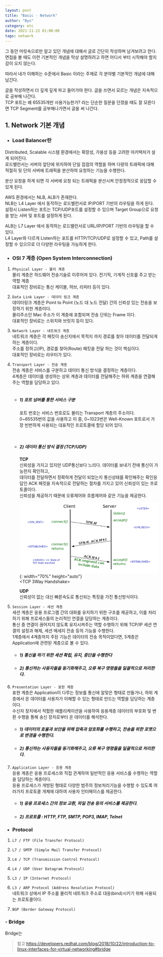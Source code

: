 ```yaml
---
layout: post
title: "Basic - Network"
author: "Bys"
category: etc
date: 2021-11-22 01:00:00
tags: network
---
```


그 동안 머릿속으로만 알고 있던 개념에 대해서 글로 간단히 작성하며 남겨보려고 한다.  
면접을 볼 때도 이런 기본적인 개념을 막상 설명하려고 하면 어디서 부터 시작해야 할지 감이 오지 않는다.  

따라서 내가 이해하는 수준에서 Basic 이라는 주제로 각 분야별 기본적인 개념에 대해 남긴다.  

글을 작성하면서 더 깊게 깊게 파고 들어가야 한다. 글을 쓰면서 모르는 개념은 지속적으로 공부해 나간다.  
TCP 포트는 왜 65535개만 사용가능한가? 라는 단순한 질문을 던졌을 때도 잘 모른다면 TCP Segment를 공부해나가면서 글을 써 나간다.  

## 1. Network 기본 개념

+ ### Load Balancer란  

Distributed, Scalable 시스템 환경에서는 확장성, 가용성 등을 고려한 아키텍처가 설계 되어진다.  
로드밸런서는 서버의 앞단에 위치하여 단일 접점의 역할을 하며 다량의 트래픽에 대해 적절히 뒷 단의 서버에 트래픽을 분산하여 요청하는 기능을 수행한다.  

분산 요청을 하게 되면 각 서버에 요청 되는 트래픽을 분산시켜 안정정적으로 응답할 수 있게 된다.  

AWS 환경에서는 NLB, ALB가 존재한다.  
NLB는 L4 Layer 에서 동작하는 로드밸런서로 IP/PORT 기반의 라우팅을 하게 된다.  
설정시 Listen하는 포트는 TCP/UDP포트를 설정할 수 있으며 Target Group으로 요청을 받는 서버 및 포트를 설정하게 된다.  

ALB는 L7 Layer 에서 동작하는 로드밸런서로 URL/IP/PORT 기반의 라우팅을 할 수 있다.  
L4 Layer와 다르게 Listen하는 포트를 HTTP/TCP/UDP로 설정할 수 있고, Path를 설정할 수 있으므로 더 다양한 라우팅을 가능하게 한다.


+ ### OSI 7 계층 (Open System Interconnection)  

1. `Physical Layer - 물리 계층`  
   물리 계층은 하드웨어 전송기술로 이루어져 있다. 전기적, 기계적 신호를 주고 받는 역할 계층  
   대표적인 장비로는 통신 케이블, 허브, 리피터 등이 있다.  

2. `Data Link Layer - 데이터 링크 계층`  
   데이터링크 계층은 Point to Point (노드 대 노드 전달) 간의 신뢰성 있는 전송을 보장하기 위한 계층이다.  
   물리주소인 Mac 주소가 이 계층에 포함되며 전송 단위는 Frame 이다.  
   대표적인 장비로는 스위치와 브릿지 등이 있다.  

3. `Network Layer - 네트워크 계층`  
   네트워크 계층은 각 패킷이 송신지에서 목적지 까지 경로를 찾아 데이터를 전달되게 하는 계층이다.  
   주소를 정하고(IP), 경로를 찾아(Route) 패킷을 전달 하는 것이 핵심이다.  
   대표적인 장비로는 라우터가 있다.  

4. `Transport Layer - 전송 계층`  
   전송 계층은 서비스를 구분하고 데이터 통신 방식을 결정하는 계층이다.  
   4계층은 데이터를 생성하는 상위 계층과 데이터를 전달해주는 하위 계층을 연결해주는 역할을 담당하고 있다.  
   <br>

     + ##### 1) 포트 넘버를 통한 서비스 구분  
       포트 번호는 서비스 번호로도 불리는 Transport 계층의 주소이다.  
       0~65535번의 값을 사용하고 이 중, 0~1023번은 Well-Known 포트로서 가장 빈번하게 사용되는 대표적인 프로토콜에 할당 되어 있다.  

       <br>
     
     + ##### 2) 데이터 통신 방식 결정 (TCP/UDP)  
         **TCP**  
         신뢰성을 가지고 있지만 UDP통신보다 느리다. 데이터를 보내기 전에 통신이 가능한지 확인하고,  
         데이터를 전달하면서 정확하게 전달이 되었는지 통신상태를 확인해주는 확인응답인 ACK 패킷을 지속적으로 전달하는 절차를 가지고 있어 신뢰성이 있는 프로토콜이다.  
         신뢰성을 제공하기 때문에 오류제어와 흐름제어와 같은 기능을 제공한다.  
         
         ![net1](/assets/it/etc/basic/network/net1.png){: width="70%" height="auto"}   
         \<TCP 3Way Handshake\>  
       
         **UDP**  
         신뢰성이 없는 대신 빠른속도로 통신되는 특징을 가진 통신방식이다.  


5. `Session Layer - 세션 계층`  
   세션 계층은 응용 프로그램 간의 대화를 유지하기 위한 구조를 제공하고, 이를 처리하기 위해 프로세스들의 논리적인 연결을 담당하는 계층이다.  
   통신 중 연결이 끊어지지 않도록 유지시켜주는 역할 수행하기 위해 TCP/IP 세션 연결의 설정과 해제, 세션 메세지 전송 등의 기능을 수행한다.  
   1계층에서 4계층까지 주된 기능은 데이터의 전송 목적이었다면, 5계층은 Application에 관련된 계층으로 볼 수 있다.  

   + ##### 1) 통신을 하기 위한 세션 확립, 유지, 중단을 수행한다  
   + ##### 2) 통신하는 사용자들을 동기화해주고, 오류 복구 명령들을 일괄적으로 처리한다.  


6. `Presentation Layer - 표현 계층`  
   표현 계층은 Application이 다루는 정보를 통신에 알맞은 형태로 만들거나, 하위 계층에서 온 데이터를 사용자가 이해할 수 있는 형태로 만드는 역할을 담당하는 계층이다.  
   수신자 장치에서 적합한 애플리케이션을 사용하여 응용계층 데이터의 부호화 및 변환 수행을 통해 송신 장치로부터 온 데이터를 해석한다.  

   + ##### 1) 데이터의 효율과 보안을 위해 압축과 암호화를 수행하고, 전송을 위한 포맷으로 변경을 수행한다.  
   + ##### 2) 통신하는 사용자들을 동기화해주고, 오류 복구 명령들을 일괄적으로 처리한다.  
   
7. `Application Layer - 응용 계층`  
   응용 계층은 응용 프로세스와 직접 관계하여 일반적인 응용 서비스를 수행하는 역할을 담당하는 계층이다.  
   응용 프로세스가 개방된 형태로 다양한 범주의 정보처리기능을 수행할 수 있도록 여러가지 프로토콜 개체에 대하여 사용자 인터페이스를 제공한다.  

   + ##### 1) 응용 프로세스 간의 정보 교환, 파일 전송 등의 서비스를 제공한다.  
   + ##### 2) 프로토콜 : HTTP, FTP, SMTP, POP3, IMAP, Telnet  



+ ### Protocol


1. `L7 / FTP (File Transfer Protocol)`  

2. `L7 / SMTP (Simple Mail Transfer Protocol)`  
   
3. `L4 / TCP (Transmission Control Protocol)`  

4. `L4 / UDP (User Datagram Protocol)`  

5. `L3 / IP (Internet Protocol)`

6. `L3 / ARP Protocol (Address Resolution Protocol)`  
    네트워크 상에서 IP 주소를 물리적 네트워크 주소로 대응(bind)시키기 위해 사용되는 프로토콜이다.  

7. `BGP (Border Gateway Protocol)`  


### - Bridge  

Bridge는 



> 참고
https://developers.redhat.com/blog/2018/10/22/introduction-to-linux-interfaces-for-virtual-networking#bridge